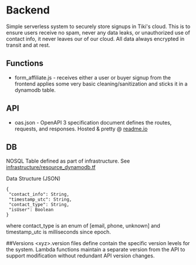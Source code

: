 Backend
===========
Simple serverless system to securely store signups in Tiki's cloud.
This is to ensure users receive no spam, never any data leaks, or
unauthorized use of contact info, it never leaves our of our cloud.
All data always encrypted in transit and at rest.

## Functions
- form_affiliate.js - receives either a user or buyer signup from the frontend
applies some very basic cleaning/sanitization and sticks it in a
dynamodb table. 

## API
- oas.json - OpenAPI 3 specification document defines the routes,
requests, and responses. Hosted & pretty @ [readme.io](https://mytiki.readme.io)

## DB
NOSQL Table defined as part of infrastructure. See 
[infrastructure/resource_dynamodb.tf](../infrastructure/resource_dynamodb.tf)

Data Structure (JSON)
```
{
 "contact_info": String,
 "timestamp_utc": String,
 "contact_type": String,
 "isUser": Boolean
}
```
where contact_type is an enum of \[email, phone, unknown] and
timestamp_utc is milliseconds since epoch.

##Versions
\<xyz>.version files define contain the specific version levels for
the system. Lambda functions maintain a separate version from the API
to support modification without redundant API version changes. 
